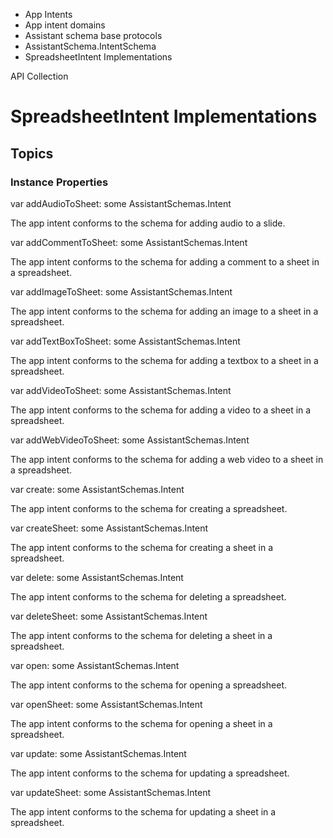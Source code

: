 

- App Intents
- App intent domains
- Assistant schema base protocols
- AssistantSchema.IntentSchema
-  SpreadsheetIntent Implementations 

API Collection

# SpreadsheetIntent Implementations

## Topics

### Instance Properties

var addAudioToSheet: some AssistantSchemas.Intent

The app intent conforms to the schema for adding audio to a slide.

var addCommentToSheet: some AssistantSchemas.Intent

The app intent conforms to the schema for adding a comment to a sheet in a spreadsheet.

var addImageToSheet: some AssistantSchemas.Intent

The app intent conforms to the schema for adding an image to a sheet in a spreadsheet.

var addTextBoxToSheet: some AssistantSchemas.Intent

The app intent conforms to the schema for adding a textbox to a sheet in a spreadsheet.

var addVideoToSheet: some AssistantSchemas.Intent

The app intent conforms to the schema for adding a video to a sheet in a spreadsheet.

var addWebVideoToSheet: some AssistantSchemas.Intent

The app intent conforms to the schema for adding a web video to a sheet in a spreadsheet.

var create: some AssistantSchemas.Intent

The app intent conforms to the schema for creating a spreadsheet.

var createSheet: some AssistantSchemas.Intent

The app intent conforms to the schema for creating a sheet in a spreadsheet.

var delete: some AssistantSchemas.Intent

The app intent conforms to the schema for deleting a spreadsheet.

var deleteSheet: some AssistantSchemas.Intent

The app intent conforms to the schema for deleting a sheet in a spreadsheet.

var open: some AssistantSchemas.Intent

The app intent conforms to the schema for opening a spreadsheet.

var openSheet: some AssistantSchemas.Intent

The app intent conforms to the schema for opening a sheet in a spreadsheet.

var update: some AssistantSchemas.Intent

The app intent conforms to the schema for updating a spreadsheet.

var updateSheet: some AssistantSchemas.Intent

The app intent conforms to the schema for updating a sheet in a spreadsheet.


